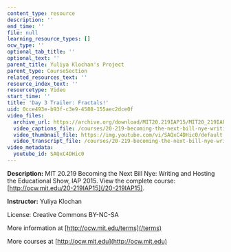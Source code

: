 ```yaml
---
content_type: resource
description: ''
end_time: ''
file: null
learning_resource_types: []
ocw_type: ''
optional_tab_title: ''
optional_text: ''
parent_title: Yuliya Klochan's Project
parent_type: CourseSection
related_resources_text: ''
resource_index_text: ''
resourcetype: Video
start_time: ''
title: 'Day 3 Trailer: Fractals!'
uid: 0cce493e-b93f-c3e9-4588-155aec2dce0f
video_files:
  archive_url: https://archive.org/download/MIT20.219IAP15/MIT20_219IAP15_YK_D03_Pitch_360p.mp4
  video_captions_file: /courses/20-219-becoming-the-next-bill-nye-writing-and-hosting-the-educational-show-january-iap-2015/7af07eaff2425f74a35f9324f152862f_SAQxC4DHic0.vtt
  video_thumbnail_file: https://img.youtube.com/vi/SAQxC4DHic0/default.jpg
  video_transcript_file: /courses/20-219-becoming-the-next-bill-nye-writing-and-hosting-the-educational-show-january-iap-2015/2af8f41d7f92223b4edfb9bebcc317be_SAQxC4DHic0.pdf
video_metadata:
  youtube_id: SAQxC4DHic0
---
```


**Description:** MIT 20.219 Becoming the Next Bill Nye: Writing and Hosting the Educational Show, IAP 2015. View the complete course: [http://ocw.mit.edu/20-219IAP15](/20-219IAP15).

**Instructor:** Yuliya Klochan

License: Creative Commons BY-NC-SA

More information at [http://ocw.mit.edu/terms](/terms)

More courses at [http://ocw.mit.edu](http://ocw.mit.edu)



